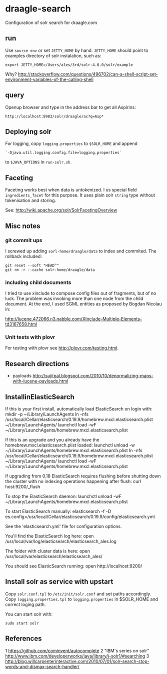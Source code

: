 draagle-search
==============

Configuration of solr search for draagle.com

## run

Use `source env` or set `JETTY_HOME` by hand. `JETTY_HOME` should point to examples directory
of solr instalation, such as:

    export JETTY_HOME=/Users/ales/3rd/solr-4.0.0/solr/example

Why? http://stackoverflow.com/questions/496702/can-a-shell-script-set-environment-variables-of-the-calling-shell

## query

Openup browser and type in the address bar to get all Aspirins:

    http://localhost:8983/solr/draagle/ac?q=Asp*

## Deploying solr

For logging, copy `logging.properties` to `$SOLR_HOME` and append 

    `-Djava.util.logging.config.file=logging.properties`

to `$JAVA_OPTIONS` in `run-solr.sh`.

## Faceting

Faceting works best when data is untokenized. I us special field `ingredients_facet` for this
purpose. It uses plain solr `string` type without tokenisation and storing.

See: http://wiki.apache.org/solr/SolrFacetingOverview

## Misc notes

### git commit ups
I screwed up adding `sorl-home/draagle/data` to index and commited. The rollback included:

    git reset --soft "HEAD^"
    git rm -r --cache solr-home/draagle/data

### including child documents
I tried to use xinclude to compose config files out of fragments, but of no luck. The problem was
invoking more than one node from the child document. At the end, I used SGML entities as
proposed by Bogdan Nicolau in:

http://lucene.472066.n3.nabble.com/XInclude-Multiple-Elements-td3167658.html

### Unit tests with plovr

For testing with plovr see http://plovr.com/testing.html.

## Research directions

  * payloads http://sujitpal.blogspot.com/2010/10/denormalizing-maps-with-lucene-payloads.html  

## InstallinElasticSearch

If this is your first install, automatically load ElasticSearch on login with:
    mkdir -p ~/Library/LaunchAgents
    ln -nfs /usr/local/Cellar/elasticsearch/0.19.9/homebrew.mxcl.elasticsearch.plist ~/Library/LaunchAgents/
    launchctl load -wF ~/Library/LaunchAgents/homebrew.mxcl.elasticsearch.plist

If this is an upgrade and you already have the homebrew.mxcl.elasticsearch.plist loaded:
    launchctl unload -w ~/Library/LaunchAgents/homebrew.mxcl.elasticsearch.plist
    ln -nfs /usr/local/Cellar/elasticsearch/0.19.9/homebrew.mxcl.elasticsearch.plist ~/Library/LaunchAgents/
    launchctl load -wF ~/Library/LaunchAgents/homebrew.mxcl.elasticsearch.plist

If upgrading from 0.18 ElasticSearch requires flushing before shutting
down the cluster with no indexing operations happening after flush:
    curl host:9200/_flush

To stop the ElasticSearch daemon:
    launchctl unload -wF ~/Library/LaunchAgents/homebrew.mxcl.elasticsearch.plist

To start ElasticSearch manually:
    elasticsearch -f -D es.config=/usr/local/Cellar/elasticsearch/0.19.9/config/elasticsearch.yml

See the 'elasticsearch.yml' file for configuration options.

You'll find the ElasticSearch log here:
    open /usr/local/var/log/elasticsearch/elasticsearch_ales.log

The folder with cluster data is here:
    open /usr/local/var/elasticsearch/elasticsearch_ales/

You should see ElasticSearch running:
    open http://localhost:9200/
  

## Install solr as service with upstart

Copy `solr.conf.tpl` to `/etc/init/solr.conf` and set paths accordingly. Copy `logging.properties.tpl`
to `logging.properties` in $SOLR_HOME and correct loging path.

You can start solr with:

    sudo start solr

## References

  1 https://github.com/cominvent/autocomplete
  2 "IBM's series on solr" http://www.ibm.com/developerworks/java/library/j-solr1/#searching
  3 http://blog.willcarpenterinteractive.com/2010/07/01/solr-search-stop-words-and-dismax-search-handler/
